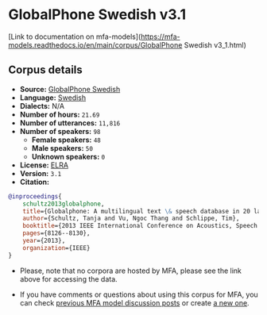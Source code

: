
# GlobalPhone Swedish v3.1

[Link to documentation on mfa-models](https://mfa-models.readthedocs.io/en/main/corpus/GlobalPhone Swedish v3_1.html)

## Corpus details

- **Source:** [GlobalPhone Swedish](https://catalogue.elra.info/en-us/repository/browse/ELRA-S0204/)
- **Language:** [Swedish](https://en.wikipedia.org/wiki/Swedish_language)
- **Dialects:** N/A
- **Number of hours:** `21.69`
- **Number of utterances:** `11,816`
- **Number of speakers:** `98`
  - **Female speakers:** `48`
  - **Male speakers:** `50`
  - **Unknown speakers:** `0`
- **License:** [ELRA](https://www.elra.info/en/services-around-lrs/distribution/licensing/)
- **Version:** `3.1`
- **Citation:**
```bibtex
@inproceedings{
	schultz2013globalphone,
	title={Globalphone: A multilingual text \& speech database in 20 languages},
	author={Schultz, Tanja and Vu, Ngoc Thang and Schlippe, Tim},
	booktitle={2013 IEEE International Conference on Acoustics, Speech and Signal Processing},
	pages={8126--8130},
	year={2013},
	organization={IEEE}
}
```

- Please, note that no corpora are hosted by MFA, please see the link above for accessing the data.

- If you have comments or questions about using this corpus for MFA, you can check [previous MFA model discussion posts](https://github.com/MontrealCorpusTools/mfa-models/discussions?discussions_q=GlobalPhone+Swedish+v3.1) or create [a new one](https://github.com/MontrealCorpusTools/mfa-models/discussions/new).
